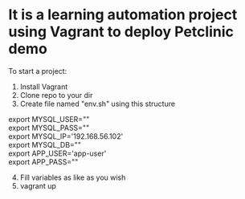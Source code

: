 # It is a learning automation project using Vagrant to deploy Petclinic demo

To start a project:

1) Install Vagrant
2) Clone repo to your dir
3) Create file named "env.sh" using this structure

export MYSQL_USER=""  
export MYSQL_PASS=""  
export MYSQL_IP='192.168.56.102'  
export MYSQL_DB=""  
export APP_USER='app-user'  
export APP_PASS=""  

4) Fill variables as like as you wish
5) vagrant up
